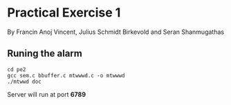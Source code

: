 # Practical Exercise 1

By Francin Anoj Vincent, Julius Schmidt Birkevold and  Seran Shanmugathas

## Runing the alarm 

```
cd pe2
gcc sem.c bbuffer.c mtwwwd.c -o mtwwwd
./mtwwd doc
```

Server will run at port **6789**

